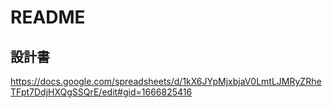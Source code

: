 # README

## 設計書
https://docs.google.com/spreadsheets/d/1kX6JYpMjxbjaV0LmtLJMRyZRheTFpt7DdjHXQgSSQrE/edit#gid=1666825416
